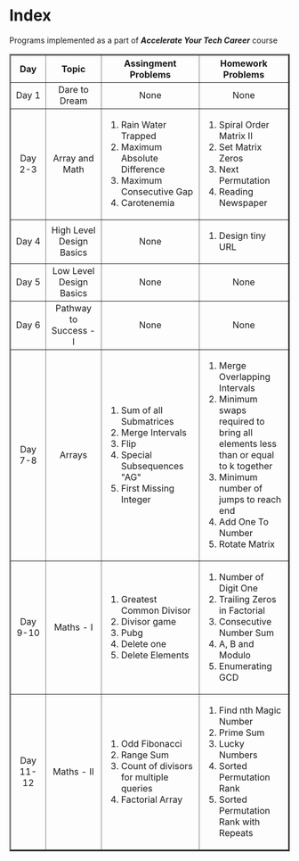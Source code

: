 # Index
Programs implemented as a part of ***Accelerate Your Tech Career*** course

<table border="2" align="center">
  
<tr>
<th width=300>Day</th>
<th width=400>Topic</th>
<th width=500>Assingment Problems</th>
 <th width=500>Homework Problems</th>
</tr>
  
<tr>
<td align="center">Day 1</td>
<td align="center">Dare to Dream</td>
<td align="center">None</td>
<td align="center">None</td>
</tr>
  
<tr>
<td align="center">Day 2-3</td>
<td align="center">Array and Math</td>
<td align="left">
  
  1.  Rain Water Trapped
  1.  Maximum Absolute Difference
  1.  Maximum Consecutive Gap
  1.  Carotenemia
  
  </td>
  <td align="left">
  
  1.  Spiral Order Matrix II
  1.  Set Matrix Zeros
  1.  Next Permutation
  1.  Reading Newspaper
  </td>
</tr>

<tr>
<td align="center">Day 4</td>
<td align="center">High Level Design Basics</td>
<td align="center">None</td>
<td align="left">
  
  1.  Design tiny URL
  </td>
</tr>


<tr>
<td align="center">Day 5</td>
<td align="center">Low Level Design Basics</td>
<td align="center">None</td>
<td align="center">None</td>
</tr>


<tr>
<td align="center">Day 6</td>
<td align="center">Pathway to Success - I</td>
<td align="center">None</td>
<td align="center">None</td>
</tr>


<tr>
<td align="center">Day 7-8</td>
<td align="center">Arrays</td>
<td align="left">
  
  1.  Sum of all Submatrices
  1.  Merge Intervals
  1.  Flip
  1.  Special Subsequences "AG"
  1.  First Missing Integer	 
  </td>
<td align="left">
  
  1.  Merge Overlapping Intervals
  1.  Minimum swaps required to bring all elements less than or equal to k together
  1.  Minimum number of jumps to reach end
  1.  Add One To Number
  1.  Rotate Matrix
</td>
</tr>


<tr>
<td align="center">Day 9-10</td>
<td align="center">Maths - I</td>
<td align="left">
  
  1.  Greatest Common Divisor
  1.  Divisor game
  1.  Pubg
  1.  Delete one
  1.  Delete Elements
  
  
  </td>
<td align="left">

1.  Number of Digit One
1.  Trailing Zeros in Factorial
1.  Consecutive Number Sum
1.  A, B and Modulo
1.  Enumerating GCD

</td>
</tr>


<tr>
<td align="center">Day 11-12</td>
<td align="center">Maths - II</td>
<td align="left">
  
  1.  Odd Fibonacci
  1.  Range Sum
  1.  Count of divisors for multiple queries
  1.  Factorial Array
  
  </td>
<td align="left">
  
  1.  Find nth Magic Number
  1.  Prime Sum
  1.  Lucky Numbers
  1.  Sorted Permutation Rank
  1.  Sorted Permutation Rank with Repeats

</td>
</tr>


</table>
